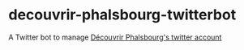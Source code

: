 # decouvrir-phalsbourg-twitterbot
A Twitter bot to manage [Découvrir Phalsbourg's twitter account](https://github.com/cedced19/decouvrir-phalsbourg-twitterbot)
